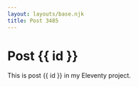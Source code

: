 ```yaml
---
layout: layouts/base.njk
title: Post 3485
---
```


# Post {{ id }}

This is post {{ id }} in my Eleventy project.
